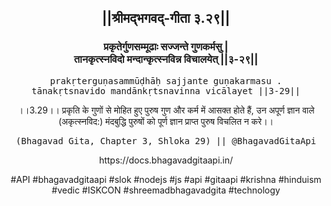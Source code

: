 <center><h2>||श्रीमद्‍भगवद्‍-गीता ३.२९||</h2>
<h3>प्रकृतेर्गुणसम्मूढाः सज्जन्ते गुणकर्मसु |<br/>तानकृत्स्नविदो मन्दान्कृत्स्नविन्न विचालयेत् ||३-२९||</h3>
<pre>prakṛterguṇasammūḍhāḥ sajjante guṇakarmasu .<br/>tānakṛtsnavido mandānkṛtsnavinna vicālayet ||3-29||</pre>
<p>।।3.29।। प्रकृति के गुणों से मोहित हुए पुरुष गुण और कर्म में आसक्त होते हैं, उन अपूर्ण ज्ञान वाले (अकृत्स्नविद:) मंदबुद्धि पुरुषों को पूर्ण ज्ञान प्राप्त पुरुष विचलित न करे।।</p>
<pre>(Bhagavad Gita, Chapter 3, Shloka 29) || @BhagavadGitaApi</pre><p>https://docs.bhagavadgitaapi.in/</p><p>#API #bhagavadgitaapi #slok #nodejs #js #api #gitaapi #krishna #hinduism #vedic #ISKCON #shreemadbhagavadgita #technology</p></center>